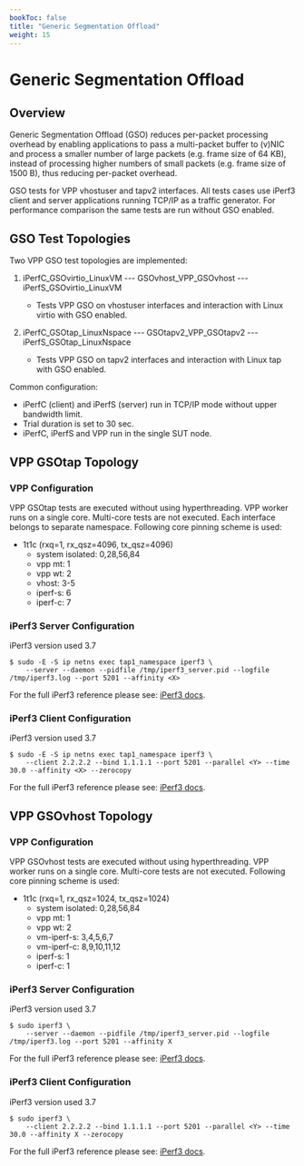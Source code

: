 ```yaml
---
bookToc: false
title: "Generic Segmentation Offload"
weight: 15
---
```


# Generic Segmentation Offload

## Overview

Generic Segmentation Offload (GSO) reduces per-packet processing
overhead by enabling applications  to pass a multi-packet buffer to
(v)NIC and process a smaller number of large packets (e.g. frame size of
64 KB), instead of processing higher numbers of small packets (e.g.
frame size of 1500 B), thus reducing per-packet overhead.

GSO tests for VPP vhostuser and tapv2 interfaces. All tests cases use iPerf3
client and server applications running TCP/IP as a traffic generator. For
performance comparison the same tests are run without GSO enabled.

## GSO Test Topologies

Two VPP GSO test topologies are implemented:

1. iPerfC_GSOvirtio_LinuxVM --- GSOvhost_VPP_GSOvhost --- iPerfS_GSOvirtio_LinuxVM

   - Tests VPP GSO on vhostuser interfaces and interaction with Linux
     virtio with GSO enabled.

2. iPerfC_GSOtap_LinuxNspace --- GSOtapv2_VPP_GSOtapv2 --- iPerfS_GSOtap_LinuxNspace

   - Tests VPP GSO on tapv2 interfaces and interaction with Linux tap
     with GSO enabled.

Common configuration:

- iPerfC (client) and iPerfS (server) run in TCP/IP mode without upper
  bandwidth limit.
- Trial duration is set to 30 sec.
- iPerfC, iPerfS and VPP run in the single SUT node.


## VPP GSOtap Topology

### VPP Configuration

VPP GSOtap tests are executed without using hyperthreading. VPP worker runs on
a single core. Multi-core tests are not executed. Each interface belongs to
separate namespace. Following core pinning scheme is used:

- 1t1c (rxq=1, rx_qsz=4096, tx_qsz=4096)
  - system isolated: 0,28,56,84
  - vpp mt:  1
  - vpp wt:  2
  - vhost:   3-5
  - iperf-s: 6
  - iperf-c: 7

### iPerf3 Server Configuration

iPerf3 version used 3.7

    $ sudo -E -S ip netns exec tap1_namespace iperf3 \
        --server --daemon --pidfile /tmp/iperf3_server.pid --logfile /tmp/iperf3.log --port 5201 --affinity <X>

For the full iPerf3 reference please see:
[iPerf3 docs](https://github.com/esnet/iperf/blob/master/docs/invoking.rst).


### iPerf3 Client Configuration

iPerf3 version used 3.7

    $ sudo -E -S ip netns exec tap1_namespace iperf3 \
        --client 2.2.2.2 --bind 1.1.1.1 --port 5201 --parallel <Y> --time 30.0 --affinity <X> --zerocopy

For the full iPerf3 reference please see:
[iPerf3 docs](https://github.com/esnet/iperf/blob/master/docs/invoking.rst).


## VPP GSOvhost Topology

### VPP Configuration

VPP GSOvhost tests are executed without using hyperthreading. VPP worker runs
on a single core. Multi-core tests are not executed. Following core pinning
scheme is used:

- 1t1c (rxq=1, rx_qsz=1024, tx_qsz=1024)
  - system isolated: 0,28,56,84
  - vpp mt:  1
  - vpp wt:  2
  - vm-iperf-s: 3,4,5,6,7
  - vm-iperf-c: 8,9,10,11,12
  - iperf-s: 1
  - iperf-c: 1

###  iPerf3 Server Configuration

iPerf3 version used 3.7

    $ sudo iperf3 \
        --server --daemon --pidfile /tmp/iperf3_server.pid --logfile /tmp/iperf3.log --port 5201 --affinity X

For the full iPerf3 reference please see:
[iPerf3 docs](https://github.com/esnet/iperf/blob/master/docs/invoking.rst).


### iPerf3 Client Configuration

iPerf3 version used 3.7

    $ sudo iperf3 \
        --client 2.2.2.2 --bind 1.1.1.1 --port 5201 --parallel <Y> --time 30.0 --affinity X --zerocopy

For the full iPerf3 reference please see:
[iPerf3 docs](https://github.com/esnet/iperf/blob/master/docs/invoking.rst).